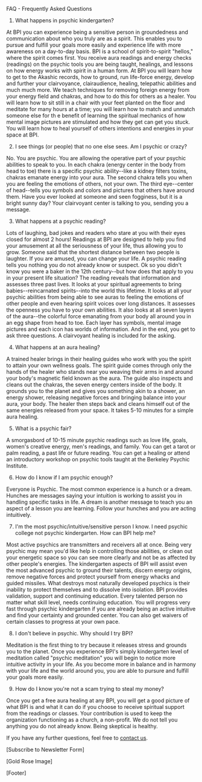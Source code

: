 FAQ - Frequently Asked Questions
1. What happens in psychic kindergarten?

At BPI you can experience being a sensitive person in groundedness and communication about who you truly are as a spirit. This enables you to pursue and fulfill your goals more easily and experience life with more awareness on a day-to-day basis. BPI is a school of spirit-to-spirit "hellos," where the spirit comes first. You receive aura readings and energy checks (readings) on the psychic tools you are being taught, healings, and lessons on how energy works with spirit in a human form. At BPI you will learn how to get to the Akashic records, how to ground, run life-force energy, develop and further your clairvoyance, clairaudience, healing, telepathic abilities and much much more. We teach techniques for removing foreign energy from your energy field and chakras, and how to do this for others as a healer. You will learn how to sit still in a chair with your feet planted on the floor and meditate for many hours at a time; you will learn how to match and unmatch someone else for th e benefit of learning the spiritual mechanics of how mental image pictures are stimulated and how they get can get you stuck. You will learn how to heal yourself of others intentions and energies in your space at BPI.

2. I see things (or people) that no one else sees. Am I psychic or crazy?

No. You are psychic. You are allowing the operative part of your psychic abilities to speak to you. In each chakra (energy center in the body from head to toe) there is a specific psychic ability--like a kidney filters toxins, chakras emanate energy into your aura. The second chakra tells you when you are feeling the emotions of others, not your own. The third eye--center of head--tells you symbols and colors and pictures that others have around them. Have you ever looked at someone and seen fogginess, but it is a bright sunny day? Your clairvoyant center is talking to you, sending you a message.

3. What happens at a psychic reading?

Lots of laughing, bad jokes and readers who stare at you with their eyes closed for almost 2 hours! Readings at BPI are designed to help you find your amusement at all the seriousness of your life, thus allowing you to grow. Someone said that the shortest distance between two people is laughter. If you are amused, you can change your life. A psychic reading tells you nothing you do not already know or suspect. Ok so you didn't know you were a baker in the 12th century--but how does that apply to you in your present life situation? The reading reveals that information and assesses three past lives. It looks at your spiritual agreements to bring babies--reincarnated spirits--into the world this lifetime. It looks at all your psychic abilities from being able to see auras to feeling the emotions of other people and even hearing spirit voices over long distances. It assesses the openness you have to your own abilities. It also looks at all seven layers of the aura--the colorful force emanating from your body all around you in an egg shape from head to toe. Each layer has symbols, mental image pictures and each icon has worlds of information. And in the end, you get to ask three questions. A clairvoyant healing is included for the asking.

4. What happens at an aura healing?

A trained healer brings in their healing guides who work with you the spirit to attain your own wellness goals. The spirit guide comes through only the hands of the healer who stands near you weaving their arms in and around your body's magnetic field known as the aura. The guide also inspects and cleans out the chakras, the seven energy centers inside of the body. It grounds you to the planet and gives you something akin to a shower, an energy shower, releasing negative forces and bringing balance into your aura, your body. The healer then steps back and cleans himself out of the same energies released from your space. It takes 5-10 minutes for a simple aura healing.

5. What is a psychic fair?

A smorgasbord of 10-15 minute psychic readings such as love life, goals, women's creative energy, men's readings,  and family. You can get a tarot or palm reading, a past life or future reading. You can get a healing or attend an introductory workshop on psychic tools taught at the Berkeley Psychic Institute.

6. How do I know if I am psychic enough?

Everyone is Psychic. The most common experience is a hunch or a dream. Hunches are messages saying your intuition is working to assist you in handling specific tasks in life. A dream is another message to teach you an aspect of a lesson you are learning. Follow your hunches and you are acting intuitively.

7. I'm the most psychic/intuitive/sensitive person I know. I need psychic college not psychic kindergarten. How can BPI help me?

Most active psychics are transmitters and receivers all at once. Being very psychic may mean you'd like help in controlling those abilities, or clean out your energetic space so you can see more clearly and not be as affected by other people's energies. The kindergarten aspects of BPI will assist even the most advanced psychic to ground their talents, discern energy origins, remove negative forces and protect yourself from energy whacks and guided missiles. What destroys most naturally developed psychics is their inability to protect themselves and to dissolve into isolation. BPI provides validation, support and continuing education. Every talented person no matter what skill level, needs continuing education. You will progress very fast through psychic kindergarten if you are already being an active intuitive and find your certainty and grounded center. You can also get waivers of certain classes to progress at your own pace.

8. I don't believe in psychic. Why should I try BPI?

Meditation is the first thing to try because it releases stress and grounds you to the planet. Once you experience BPI's simply kindergarten level of meditation called "psychic meditation" you will begin to notice more intuitive activity in your life. As you become more in balance and in harmony with your life and the world around you, you are able to pursure and fulfill your goals more easily.

9. How do I know you're not a scam trying to steal my money?

Once you get a free aura healing at any BPI, you will get a good picture of what BPI is and what it can do if you choose to receive spiritual support from the readings or classes. Your contribution is used to keep the organization functioning as a church, a non-profit. We do not tell you anything you do not already know. Being skeptical is healthy.

If you have any further questions, feel free to [contact us](http://www.berkeleybpi.com/index.php/contact/).

[Subscribe to Newsletter Form]

[Gold Rose Image]

[Footer]